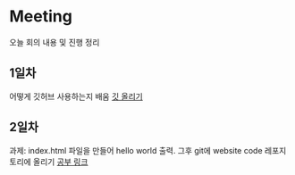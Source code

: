 # Meeting
오늘 회의 내용 및 진행 정리


## 1일차
어떻게 깃허브 사용하는지 배움
[깃 올리기](https://github.com/Do-iT-WebProj/codesquad-docs/tree/master/codereview)
## 2일차 
과제: index.html 파일을 만들어 hello world 출력. 그후 git에 website code 레포지토리에 올리기
[공부 링크](https://m.blog.naver.com/PostView.naver?isHttpsRedirect=true&blogId=loveiss0&logNo=140212177827)
